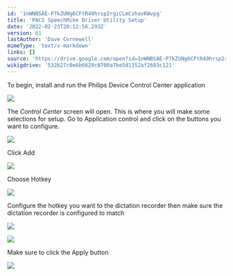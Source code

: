 ```yaml
---
id: '1nWNBSAE-P7kZUNg6CFtR49hrsp2rgiCLmCzhavKWvpg'
title: 'PACS SpeechMike Driver Utility Setup'
date: '2022-02-23T20:12:56.293Z'
version: 61
lastAuthor: 'Dave Cornewell'
mimeType: 'text/x-markdown'
links: []
source: 'https://drive.google.com/open?id=1nWNBSAE-P7kZUNg6CFtR49hrsp2rgiCLmCzhavKWvpg'
wikigdrive: '532b27c0e6b6629c0700a7be5d1152af2683c121'
---
```

To begin, install and run the Philips Device Control Center application

![](../pacs-speechmike-driver-utility-setup.assets/692b0ac2c2035ef6414a0ee249a34639.png)


The *Control Center* screen will open. This is where you will make some selections for setup. Go to Application control and click on the buttons you want to configure.

![](../pacs-speechmike-driver-utility-setup.assets/3871d608be341e425930fb39f73355e6.png)




Click Add

![](../pacs-speechmike-driver-utility-setup.assets/ccb1e0017fba4c9a719ea0e49350d991.png)


Choose Hotkey

![](../pacs-speechmike-driver-utility-setup.assets/6ce2e252e17920f79369dfce065863d8.png)


Configure the hotkey you want to the dictation recorder then make sure the dictation recorder is configured to match

![](../pacs-speechmike-driver-utility-setup.assets/3c17973721b92cc825e480f31de38713.png)



![](../pacs-speechmike-driver-utility-setup.assets/aef3c26db1fa18904eed21802faaf785.png)



Make sure to click the Apply button

![](../pacs-speechmike-driver-utility-setup.assets/5e28184275ae52b6371a31acdea239c4.png)


